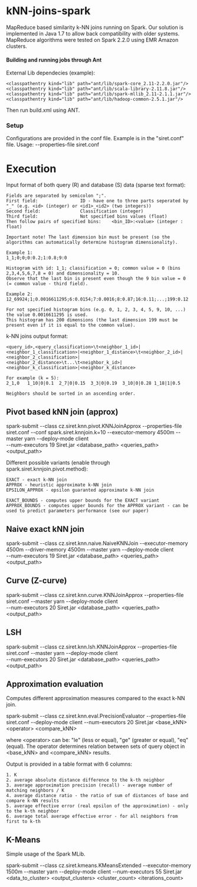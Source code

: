 # kNN-joins-spark
MapReduce based similarity k-NN joins running on Spark.
Our solution is implemented in Java 1.7 to allow back compatibility with older systems.
MapReduce algorithms were tested on Spark 2.2.0 using EMR Amazon clusters.



#### Building and running jobs through Ant ####

External Lib dependecies (example):

	<classpathentry kind="lib" path="ant/lib/spark-core_2.11-2.2.0.jar"/>
	<classpathentry kind="lib" path="ant/lib/scala-library-2.11.8.jar"/>
	<classpathentry kind="lib" path="ant/lib/spark-mllib_2.11-2.1.1.jar"/>
	<classpathentry kind="lib" path="ant/lib/hadoop-common-2.5.1.jar"/>
	
Then run build.xml using ANT.

### Setup ###

Configurations are provided in the conf file. Example is in the "siret.conf" file. Usage: --properties-file siret.conf




# Execution #

Input format of both query (R) and database (S) data (sparse text format):

	Fields are separated by semicolon ";".
	First field: 				ID - have one to three parts seperated by "_" (e.g. <id> (integer) or <id1>_<id2> (two integers))
	Second field: 				Classification (integer)
	Third field:				Not specified bins values (float)
	Then follow pairs of specified bins: 	<bin_ID>:<value> (integer : float)
	
	Important note! The last dimension bin must be present (so the algorithms can automatically determine histogram dimensionality).
	
	Example 1:
	1_1;0;0;0:0.2;1:0.8;9:0
	
	Histogram with id: 1_1; classification = 0; common value = 0 (bins 2,3,4,5,6,7,8 = 0) and dimensionality = 10.
	Observe that the last bin is present even though the 9 bin value = 0 (= common value - third field).
	
	Example 2:
	12_69924;1;0.0016611295;6:0.0154;7:0.0016;8:0.87;16:0.11;...;199:0.12
	
	For not specified histogram bins (e.g. 0, 1, 2, 3, 4, 5, 9, 10, ...) the value 0.0016611295 is used.
	This histogram has 200 dimensions (the last dimension 199 must be present even if it is equal to the common value).
	
	
	
k-NN joins output format:

	<query_id>,<query_classification>\t<neighbor_1_id>|<neighbor_1_classification>|<neighbor_1_distance>\t<neighbor_2_id>|<neighbor_2_classification>|<neighbor_2_distance>\t...\t<neighbor_k_id>|<neighbor_k_classification>|<neighbor_k_distance>
	
	For example (k = 5):
	2_1,0	1_10|0|0.1	2_7|0|0.15	3_3|0|0.19	3_10|0|0.28	1_18|1|0.5
	
	Neighbors should be sorted in an ascending order.


## Pivot based kNN join (approx)

spark-submit --class cz.siret.knn.pivot.KNNJoinApprox --properties-file siret.conf --conf spark.siret.knnjoin.k=10 --executor-memory 4500m --master yarn --deploy-mode client \
	--num-executors 19 Siret.jar <database_path> <queries_path> <output_path>
	
Different possible variants (enable through spark.siret.knnjoin.pivot.method):

	EXACT - exact k-NN join
	APPROX - heuristic approximate k-NN join
	EPSILON_APPROX - epsilon guaranted approximate k-NN join
	
	EXACT_BOUNDS - computes upper bounds for the EXACT variant
	APPROX_BOUNDS - computes upper bounds for the APPROX variant - can be used to predict parameters performance (see our paper)

	
## Naive exact kNN join 

spark-submit --class cz.siret.knn.naive.NaiveKNNJoin --executor-memory 4500m --driver-memory 4500m --master yarn --deploy-mode client \
	--num-executors 19 Siret.jar <database_path> <queries_path> <output_path> <k> <numberOfPartitions>
	
## Curve (Z-curve)

spark-submit --class cz.siret.knn.curve.KNNJoinApprox --properties-file siret.conf --master yarn --deploy-mode client \
	--num-executors 20 Siret.jar <database_path> <queries_path> <output_path>
	
## LSH

spark-submit --class cz.siret.knn.lsh.KNNJoinApprox --properties-file siret.conf --master yarn --deploy-mode client \
	--num-executors 20 Siret.jar <database_path> <queries_path> <output_path>

## Approximation evaluation
Computes different approximation measures compared to the exact k-NN join.

spark-submit --class cz.siret.knn.eval.PrecisionEvaluator --properties-file siret.conf --deploy-mode client --num-executors 20 Siret.jar <base_kNN> \<operator> <compare_kNN>

where \<operator> can be: "le" (less or equal), "ge" (greater or equal), "eq" (equal). The operator determines relation between sets of query object in <base_kNN> and <compare_kNN> results.

Output is provided in a table format with 6 columns:

	1. K
	2. average absolute distance difference to the k-th neighbor
	3. average approximation precision (recall) - average number of matching neighbors / K
	4. average distance ratio - the ratio of sum of distances of base and compare k-NN results
	5. average effective error (real epsilon of the approximation) - only to the k-th neighbor
	6. average total average effective error - for all neighbors from first to k-th


## K-Means
Simple usage of the Spark MLib.

spark-submit --class cz.siret.kmeans.KMeansExtended --executor-memory 1500m --master yarn --deploy-mode client --num-executors 55 Siret.jar <data_to_cluster> <output_clusters> <cluster_count> <iterations_count>


	
